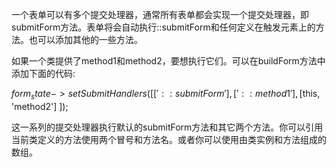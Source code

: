 一个表单可以有多个提交处理器，通常所有表单都会实现一个提交处理器，即submitForm方法。表单将会自动执行::submitForm和任何定义在触发元素上的方法。也可以添加其他的一些方法。

如果一个类提供了method1和method2，要想执行它们。可以在buildForm方法中添加下面的代码:

$form_state->setSubmitHandlers([
    ['::submitForm'],
    ['::method1'],
    [$this, 'method2']
]);

这一系列的提交处理器执行默认的submitForm方法和其它两个方法。你可以引用当前类定义的方法使用两个冒号和方法名。或者你可以使用由类实例和方法组成的数组。